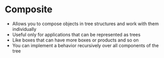 # Composite

- Allows you to compose objects in tree structures and work with them individually
- Useful only for applications that can be represented as trees
 - Like boxes that can have more boxes or products and so on
- You can implement a behavior recursively over all components of the tree
